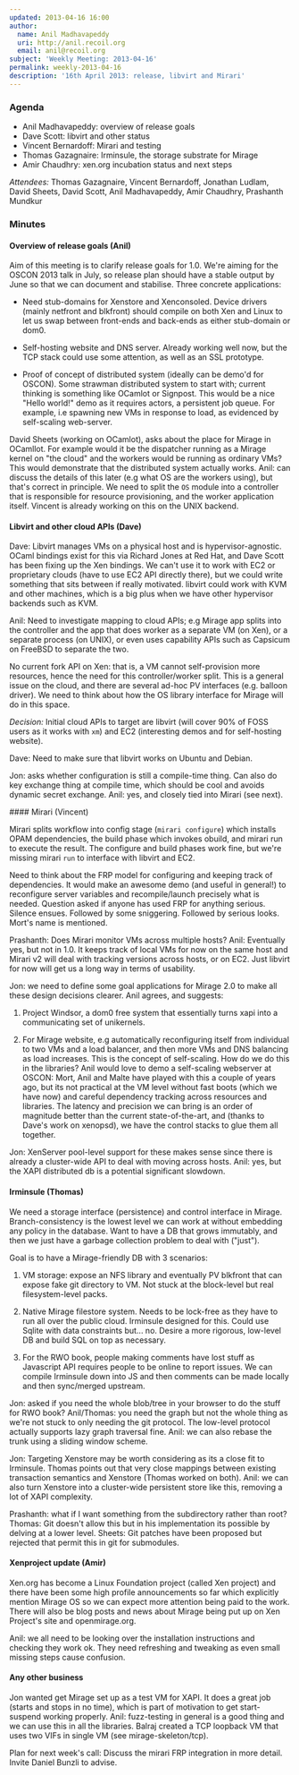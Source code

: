 ```yaml
---
updated: 2013-04-16 16:00
author:
  name: Anil Madhavapeddy
  uri: http://anil.recoil.org
  email: anil@recoil.org
subject: 'Weekly Meeting: 2013-04-16'
permalink: weekly-2013-04-16
description: '16th April 2013: release, libvirt and Mirari'
---
```


### Agenda

* Anil Madhavapeddy: overview of release goals
* Dave Scott: libvirt and other status
* Vincent Bernardoff: Mirari and testing
* Thomas Gazagnaire: Irminsule, the storage substrate for Mirage
* Amir Chaudhry: xen.org incubation status and next steps

*Attendees:* Thomas Gazagnaire, Vincent Bernardoff, Jonathan Ludlam, David
Sheets, David Scott, Anil Madhavapeddy, Amir Chaudhry, Prashanth Mundkur

### Minutes

#### Overview of release goals (Anil)

Aim of this meeting is to clarify release goals for 1.0. We're aiming for the
OSCON 2013 talk in July, so release plan should have a stable output by June 
so that we can document and stabilise.  Three concrete applications:

* Need stub-domains for Xenstore and Xenconsoled.  Device drivers (mainly
netfront and blkfront) should compile on both Xen and Linux to let us
swap between front-ends and back-ends as either stub-domain or dom0.

* Self-hosting website and DNS server. Already working well now, but the
TCP stack could use some attention, as well as an SSL prototype.

* Proof of concept of distributed system (ideally can be demo'd for OSCON).
Some strawman distributed system to start with; current thinking is something
like OCamlot or Signpost.  This would be a nice "Hello world!" demo as it
requires actors, a persistent job queue. For example, i.e spawning new VMs in
response to load, as evidenced by self-scaling web-server.

David Sheets (working on OCamlot), asks about the place for Mirage in OCamllot.
For example would it be the dispatcher running as a Mirage kernel on "the
cloud" and the workers would be running as ordinary VMs? This would demonstrate
that the distributed system actually works. Anil: can discuss the details of
this later (e.g what OS are the workers using), but that's correct in
principle.  We need to split the `OS` module into a controller that is
responsible for resource provisioning, and the worker application itself.
Vincent is already working on this on the UNIX backend.

#### Libvirt and other cloud APIs (Dave)

Dave: Libvirt manages VMs on a physical host and is hypervisor-agnostic.  OCaml
bindings exist for this via Richard Jones at Red Hat, and Dave Scott has been
fixing up the Xen bindings.  We can't use it to work with EC2 or proprietary
clouds (have to use EC2 API directly there), but we could write something that
sits between if really motivated. libvirt could work with KVM and other
machines, which is a big plus when we have other hypervisor backends such as
KVM.

Anil: Need to investigate mapping to cloud APIs; e.g Mirage app splits into the
controller and the app that does worker as a separate VM (on Xen), or a
separate process (on UNIX), or even uses capability APIs such as Capsicum on
FreeBSD to separate the two.

No current fork API on Xen: that is, a VM cannot self-provision more
resources, hence the need for this controller/worker split.  This is a general
issue on the cloud, and there are several ad-hoc PV interfaces (e.g. balloon
driver).  We need to think about how the OS library interface for Mirage will
do in this space.

*Decision:* Initial cloud APIs to target are libvirt (will cover 90% of FOSS
users as it works with `xm`) and EC2 (interesting demos and for self-hosting
website).

Dave: Need to make sure that libvirt works on Ubuntu and Debian.

Jon: asks whether configuration is still a compile-time thing.  Can also do 
key exchange thing at compile time, which should be cool and avoids dynamic 
secret exchange.  Anil: yes, and closely tied into Mirari (see next).

#### Mirari (Vincent)

Mirari splits workflow into config stage (`mirari configure`) which installs
OPAM dependencies, the build phase which invokes obuild, and mirari run to
execute the result.  The configure and build phases work fine, but we're
missing mirari `run` to interface with libvirt and EC2.

Need to think about the FRP model for configuring and keeping track of
dependencies.  It would make an awesome demo (and useful in general!) to
reconfigure server variables and recompile/launch precisely what is needed.
Question asked if anyone has used FRP for anything serious.  Silence ensues.
Followed by some sniggering. Followed by serious looks.  Mort's name is mentioned.

Prashanth: Does Mirari monitor VMs across multiple hosts? 
Anil: Eventually yes, but not in 1.0. It keeps track of local VMs for now on
the same host and Mirari v2 will deal with tracking versions 
across hosts, or on EC2.  Just libvirt for now will get us a long way in
terms of usability.

Jon: we need to define some goal applications for Mirage 2.0 to make all these
design decisions clearer.  Anil agrees, and suggests:

1. Project Windsor, a dom0 free system that essentially turns xapi into a
communicating set of unikernels.

2. For Mirage website, e.g automatically reconfiguring itself from 
individual to two VMs and a load balancer, and then more VMs and DNS 
balancing as load increases.  This is the concept of self-scaling.   How do 
we do this in the libraries?  Anil would love to demo a self-scaling webserver at 
OSCON: Mort, Anil and Malte have played with this a couple of years ago, but its
not practical at the VM level without fast boots (which we have now) and careful
dependency tracking across resources and libraries.
The latency and precision we can bring is an order of magnitude better than the
current state-of-the-art, and (thanks to Dave's work on xenopsd), we have the control
stacks to glue them all together.

Jon: XenServer pool-level support for these makes sense since there is already
a cluster-wide API to deal with moving across hosts.
Anil: yes, but the XAPI distributed db is a potential significant slowdown.

#### Irminsule (Thomas)

We need a storage interface (persistence) and control interface in Mirage.  
Branch-consistency is the lowest level we can work at without embedding
any policy in the database.  Want to have a DB that grows immutably, and then we just have a 
garbage collection problem to deal with ("just").

Goal is to have a Mirage-friendly DB with 3 scenarios:

1. VM storage:  expose an NFS library and eventually PV blkfront that can
expose fake git directory to VM.  Not stuck at the block-level but real
filesystem-level packs.

2. Native Mirage filestore system. Needs to be lock-free as they have to run 
all over the public cloud.  Irminsule designed for this.  Could use Sqlite
with data constraints but... no. Desire a more rigorous, low-level DB and
build SQL on top as necessary.

3. For the RWO book, people making comments have lost stuff as Javascript
API requires people to be online to report issues.
We can compile Irminsule down into JS and then comments can be made 
locally and then sync/merged upstream.  

Jon: asked if you need the whole blob/tree in your browser to do the stuff
for RWO book?
Anil/Thomas: you need the graph but not the whole thing as we're not stuck to
only needing the git protocol. The low-level protocol actually supports lazy
graph traversal fine.  Anil: we can also rebase the trunk using a sliding
window scheme.

Jon: Targeting Xenstore may be worth considering as its a close fit to
Irminsule. Thomas points out that very close mappings between existing
transaction semantics and Xenstore (Thomas worked on both).  Anil: we can
also turn Xenstore into a cluster-wide persistent store like this, removing
a lot of XAPI complexity.

Prashanth: what if I want something from the subdirectory rather than root? 
Thomas: Git doesn't allow this but in his implementation its possible by
delving at a lower level. Sheets: Git patches have been proposed but
rejected that permit this in git for submodules.

#### Xenproject update (Amir)

Xen.org has become a Linux Foundation project (called Xen project) and there 
have been some high profile announcements so far which explicitly mention 
Mirage OS so we can expect more attention being paid to the work.  There 
will also be blog posts and news about Mirage being put up on Xen Project's 
site and openmirage.org.

Anil: we all need to be looking over the installation instructions and 
checking they work ok. They need refreshing and tweaking as even small
missing steps cause confusion.

#### Any other business

Jon wanted get Mirage set up as a test VM for XAPI. It does a great job
(starts and stops in no time), which is part of motivation to get start-
suspend working properly.  Anil: fuzz-testing in general is a 
good thing and we can use this in all the libraries.  Balraj created a
TCP loopback VM that uses two VIFs in single VM (see mirage-skeleton/tcp).

Plan for next week's call: Discuss the mirari FRP integration in more detail.
Invite Daniel Bunzli to advise.

